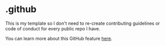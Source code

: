 # .github

This is my template so I don't need to re-create contributing guidelines or code of conduct for every public repo I have.

You can learn more about this GitHub feature [here](http://tiny.cc/ikdetz).
